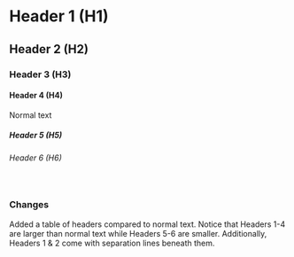 # Header 1 (H1) <br/>
## Header 2 (H2) <br/>
### Header 3 (H3) <br/>
#### Header 4 (H4) <br/>
Normal text <br/>
##### Header 5 (H5) <br/>
###### Header 6 (H6) <br/> <br/> <br/>
### Changes <br/>
Added a table of headers compared to normal text. Notice that Headers 1-4 are larger than normal text while Headers 5-6 are smaller. Additionally, Headers 1 & 2 come with separation lines beneath them.
